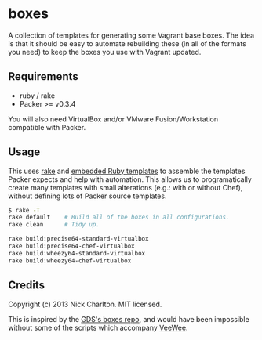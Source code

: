 # boxes

A collection of templates for generating some Vagrant base boxes. The idea is that 
it should be easy to automate rebuilding these (in all of the formats you need) to
keep the boxes you use with Vagrant updated.

## Requirements

* ruby / rake
* Packer >= v0.3.4

You will also need VirtualBox and/or VMware Fusion/Workstation compatible with 
Packer.

## Usage

This uses [rake][] and [embedded Ruby templates][erb] to assemble the templates
Packer expects and help with automation. This allows us to programatically create
many templates with small alterations (e.g.: with or without Chef), without defining
lots of Packer source templates.

```bash
$ rake -T
rake default    # Build all of the boxes in all configurations.
rake clean      # Tidy up.

rake build:precise64-standard-virtualbox
rake build:precise64-chef-virtualbox
rake build:wheezy64-standard-virtualbox
rake build:wheezy64-chef-virtualbox
```

## Credits

Copyright (c) 2013 Nick Charlton. MIT licensed.

This is inspired by the [GDS's boxes repo][gds], and would have been impossible
without some of the scripts which accompany [VeeWee][].

[gds]: https://github.com/alphagov/boxes
[post]: http://nickcharlton.net/posts/vagrant-boxes-with-packer.html
[VeeWee]: https://github.com/jedi4ever/veewee
[rake]: http://rake.rubyforge.org
[erb]: http://ruby-doc.org/stdlib-2.0.0/libdoc/erb/rdoc/ERB.html

